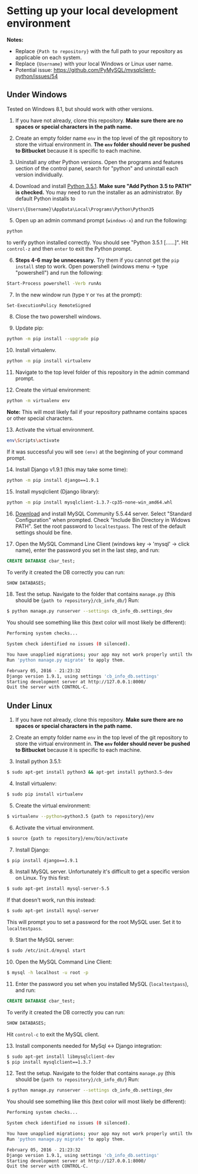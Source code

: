 # Setting up your local development environment
__Notes:__
* Replace `{Path to repository}` with the full path to your repository as
    applicable on each system.
* Replace `{Username}` with your local Windows or Linux user name.
* Potential issue: https://github.com/PyMySQL/mysqlclient-python/issues/54

## Under Windows
Tested on Windows 8.1, but should work with other versions.

1) If you have not already, clone this repository. __Make sure there are no spaces or special characters in the path name.__

2) Create an empty folder name `env` in the top level of the git repository to
 store the virtual environment in. __The `env` folder should never be pushed to
 Bitbucket__ because it is specific to each machine.

3) Uninstall any other Python versions. Open the programs and features section
of the control panel, search for "python" and uninstall each version
individually.

4) Download and install [Python 3.5.1](https://www.python.org/ftp/python/3.5.1/python-3.5.1-amd64.exe).
__Make sure "Add Python 3.5 to PATH" is checked.__ You may need to run the
installer as an administrator. By default Python installs to
```
\Users\{Username}\AppData\Local\Programs\Python\Python35
```

5) Open up an admin command prompt (`windows-x`) and run the following:
```bash
python
```
to verify python installed correctly. You should see "Python 3.5.1 [......]".
Hit `control-z` and then `enter` to exit the Python prompt.

6) __Steps 4-6 may be unnecessary.__ Try them if you cannot get the `pip
install` step to work. Open powershell (windows menu -> type "powershell") and
run the following:
```bash
Start-Process powershell -Verb runAs
```

7) In the new window run (type `Y` or `Yes` at the prompt):
```bash
Set-ExecutionPolicy RemoteSigned
```

8) Close the two powershell windows.

9) Update pip:
```bash
python -m pip install --upgrade pip
```

10) Install virtualenv.
```bash
python -m pip install virtualenv
```
11) Navigate to the top level folder of this repository in the admin command
    prompt.

12) Create the virtual environment:
```bash
python -m virtualenv env
```
__Note:__ This will most likely fail if your repository pathname contains spaces
or other special characters.

13) Activate the virtual environment.
```bash
env\Scripts\activate
```
If it was successful you will see `(env)` at the beginning of your command prompt.

14) Install Django v1.9.1 (this may take some time):
```bash
python -m pip install django==1.9.1
```

15) Install mysqlclient (Django library):
```bash
python -m pip install mysqlclient-1.3.7-cp35-none-win_amd64.whl
```

16) [Download](http://downloads.mysql.com/archives/get/file/mysql-5.5.44-winx64.msi)
and install MySQL Community 5.5.44 server. Select "Standard Configuration" when
prompted. Check "Include Bin Directory in Widows PATH". Set the root password to
`localtestpass`. The rest of the default settings should be fine.

17) Open the MySQL Command Line Client (windows key -> 'mysql' -> click name),
enter the password you set in the last step, and run:
```SQL
CREATE DATABASE cbar_test;
```
To verify it created the DB correctly you can run:
```SQL
SHOW DATABASES;
```

18) Test the setup. Navigate to the folder that contains `manage.py`
(this should be `{path to repository}/cb_info_db/`) Run:
```bash
$ python manage.py runserver --settings cb_info_db.settings_dev
```
You should see something like this (text color will most likely be different):
```bash
Performing system checks...

System check identified no issues (0 silenced).

You have unapplied migrations; your app may not work properly until they are applied.
Run 'python manage.py migrate' to apply them.

February 05, 2016 - 21:23:32
Django version 1.9.1, using settings 'cb_info_db.settings'
Starting development server at http://127.0.0.1:8000/
Quit the server with CONTROL-C.
```

## Under Linux

1) If you have not already, clone this repository. __Make sure there are no spaces or special characters in the path name.__

2) Create an empty folder name `env` in the top level of the git repository to
 store the virtual environment in. __The `env` folder should never be pushed to
 Bitbucket__ because it is specific to each machine.

3) Install python 3.5.1:
```bash
$ sudo apt-get install python3 && apt-get install python3.5-dev
```

4) Install virtualenv:
```bash
$ sudo pip install virtualenv
```

5) Create the virtual environment:
```bash
$ virtualenv --python=python3.5 {path to repository}/env
```

6) Activate the virtual environment.
```bash
$ source {path to repository}/env/bin/activate
```

7) Install Django:
```bash
$ pip install django==1.9.1
```

8) Install MySQL server. Unfortunately it's difficult to get a specific version on Linux. Try this first:
```bash
$ sudo apt-get install mysql-server-5.5
```
If that doesn't work, run this instead:
```bash
$ sudo apt-get install mysql-server
```
This will prompt you to set a password for the root MySQL user. Set it to `localtestpass`.

9) Start the MySQL server:
```bash
$ sudo /etc/init.d/mysql start
```

10) Open the MySQL Command Line Client:
```bash
$ mysql -h localhost -u root -p
```

11) Enter the password you set when you installed MySQL (`localtestpass`), and run:
```SQL
CREATE DATABASE cbar_test;
```
To verify it created the DB correctly you can run:
```SQL
SHOW DATABASES;
```
Hit `control-c` to exit the MySQL client.

13) Install components needed for MySql <-> Django integration:
```bash
$ sudo apt-get install libmysqlclient-dev
$ pip install mysqlclient==1.3.7
```

12) Test the setup. Navigate to the folder that contains `manage.py`
(this should be `{path to repository}/cb_info_db/`) Run:
```bash
$ python manage.py runserver --settings cb_info_db.settings_dev
```
You should see something like this (text color will most likely be different):
```bash
Performing system checks...

System check identified no issues (0 silenced).

You have unapplied migrations; your app may not work properly until they are applied.
Run 'python manage.py migrate' to apply them.

February 05, 2016 - 21:23:32
Django version 1.9.1, using settings 'cb_info_db.settings'
Starting development server at http://127.0.0.1:8000/
Quit the server with CONTROL-C.
```
